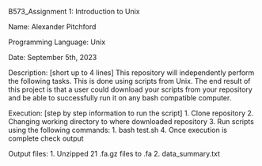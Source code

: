 B573_Assignment 1: Introduction to Unix

Name: Alexander Pitchford

Programming Language: Unix

Date: September 5th, 2023

Description: 
[short up to 4 lines] This repository will independently perform the following tasks. This is done using scripts from Unix. The end result of this project is that a user could download your scripts from your repository and be able to successfully run it on any bash compatible computer.

Execution:
[step by step information to run the script]
	1. Clone repository
	2. Changing working directory to where downloaded repository
	3. Run scripts using the following commands:
		1. bash test.sh
	4. Once execution is complete check output

Output files:
	1. Unzipped 21 .fa.gz files to .fa
	2. data_summary.txt 

